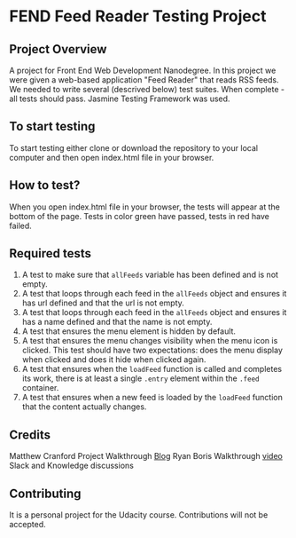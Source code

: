 # FEND Feed Reader Testing Project

## Project Overview

A project for Front End Web Development Nanodegree. In this project we were given a web-based application "Feed Reader" that reads RSS feeds. We needed to write several (descrived below) test suites. When complete - all tests should pass. Jasmine Testing Framework was used.


## To start testing 

To start testing either clone or download the repository to your local computer and then open index.html file in your browser.

## How to test?

When you open index.html file in your browser, the tests will appear at the bottom of the page. Tests in color green have passed, tests in red have failed.

## Required tests

1. A test to make sure that `allFeeds` variable has been defined and is not empty.
2. A test that loops through each feed in the `allFeeds` object and ensures it has url defined and that the url is not       empty.
3. A test that loops through each feed in the `allFeeds` object and ensures it has a name defined and that the name is       not empty.
4. A test that ensures the menu element is hidden by default. 
5. A test that ensures the menu changes visibility when the menu icon is clicked. This test should have two expectations:    does the menu display when clicked and does it hide when clicked again.
6. A test that ensures when the `loadFeed` function is called and completes its work, there is at least a single `.entry`    element within the `.feed` container.
7. A test that ensures when a new feed is loaded by the `loadFeed` function that the content actually changes.

## Credits

Matthew Cranford Project Walkthrough [Blog](https://matthewcranford.com/feed-reader-walkthrough-part-1-starter-code/)
Ryan Boris Walkthrough [video](https://www.youtube.com/watch?v=7kOBXPbDmyw&feature=youtu.be)
Slack and Knowledge discussions

## Contributing

It is a personal project for the Udacity course. Contributions will not be accepted.